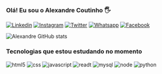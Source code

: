 ### Olá! Eu sou o Alexandre Coutinho 🖐️

[![Linkedin](https://img.shields.io/badge/LinkedIn-0077B5?style=for-the-badge&logo=linkedin&logoColor=white)](https://www.linkedin.com/in/alexandrecoutinho/)
[![Instagram](https://img.shields.io/badge/Instagram-E4405F?style=for-the-badge&logo=instagram&logoColor=white)](https://www.instagram.com/alexandre_coutinho81/) [![Twitter](https://img.shields.io/badge/Twitter-1DA1F2?style=for-the-badge&logo=twitter&logoColor=white)](https://twitter.com/Alexandre210581) [![Whatsapp](https://img.shields.io/badge/WhatsApp-25D366?style=for-the-badge&logo=whatsapp&logoColor=white)](https://api.whatsapp.com/send?phone=5511968006092) [![Facebook](https://img.shields.io/badge/Facebook-1877F2?style=for-the-badge&logo=facebook&logoColor=white)](https://www.facebook.com/alexandre.coutinho81)


![Alexandre GitHub stats](https://github-readme-stats.vercel.app/api?username=alexandre-coutinho&show_icons=true&theme=merko)

### Tecnologias que estou estudando no momento
<div style="display: inline_block">
    <img align="center" alt="html5" src="https://img.shields.io/badge/HTML5-E34F26?style=for-the-badge&logo=html5&logoColor=white"/>
    <img align="center" alt="css" src="https://img.shields.io/badge/CSS3-1572B6?style=for-the-badge&logo=css3&logoColor=white"/>
    <img align="center" alt="javascript" src="https://img.shields.io/badge/JavaScript-F7DF1E?style=for-the-badge&logo=javascript&logoColor=black"/>
    <img align="center" alt="readt" src="https://img.shields.io/badge/React-20232A?style=for-the-badge&logo=react&logoColor=61DAFB"/>
    <img align="center" alt="mysql" src="https://img.shields.io/badge/MySQL-00000F?style=for-the-badge&logo=mysql&logoColor=white"/>
    <img align="center" alt="node" src="https://img.shields.io/badge/Node.js-43853D?style=for-the-badge&logo=node.js&logoColor=white"/>
    <img align="center" alt="python" src="https://img.shields.io/badge/Python-14354C?style=for-the-badge&logo=python&logoColor=white"/>
</div>
